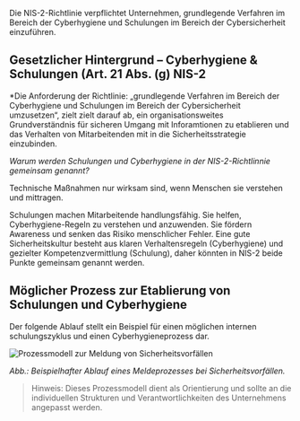 Die NIS-2-Richtlinie verpflichtet Unternehmen, grundlegende Verfahren im Bereich der Cyberhygiene und Schulungen im Bereich der Cybersicherheit einzuführen. 


## Gesetzlicher Hintergrund – Cyberhygiene & Schulungen (Art. 21 Abs. (g) NIS-2

*Die Anforderung der Richtlinie: „grundlegende Verfahren im Bereich der Cyberhygiene und Schulungen im Bereich der Cybersicherheit umzusetzen“, zielt zielt darauf ab, ein organisationsweites Grundverständnis für sicheren Umgang mit Inforamtionen zu etablieren und das Verhalten von Mitarbeitenden mit in die Sicherheitsstrategie einzubinden.

*Warum werden Schulungen und Cyberhygiene in der NIS-2-Richtlinnie gemeinsam genannt?*

Technische Maßnahmen nur wirksam sind, wenn Menschen sie verstehen und mittragen.

Schulungen machen Mitarbeitende handlungsfähig.
Sie helfen, Cyberhygiene-Regeln zu verstehen und anzuwenden.
Sie fördern Awareness und senken das Risiko menschlicher Fehler.
Eine gute Sicherheitskultur besteht aus klaren Verhaltensregeln (Cyberhygiene) und gezielter Kompetenzvermittlung (Schulung), daher könnten in NIS-2 beide Punkte gemeinsam genannt werden.

## Möglicher Prozess zur Etablierung von Schulungen und Cyberhygiene

Der folgende Ablauf stellt ein Beispiel für einen möglichen internen schulungszyklus und einen Cyberhygieneprozess dar.

![Prozessmodell zur Meldung von Sicherheitsvorfällen](media/Meldepflicht.drawio.png)

*Abb.: Beispielhafter Ablauf eines Meldeprozesses bei Sicherheitsvorfällen.*

> Hinweis: Dieses Prozessmodell dient als Orientierung und sollte an die individuellen Strukturen und Verantwortlichkeiten des Unternehmens angepasst werden.




